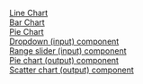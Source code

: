 [Line Chart](https://plotly.com/python/line-charts/)  <br>
[Bar Chart](https://plotly.com/python/bar-charts/)   <br>
[Pie Chart](https://plotly.com/python/pie-charts/)  <br>
[Dropdown (input) component](https://dash.plotly.com/dash-core-components/dropdown?utm_medium=Exinfluencer&utm_source=Exinfluencer&utm_content=000026UJ&utm_term=10006555&utm_id=NA-SkillsNetwork-Channel-SkillsNetworkCoursesIBMDS0321ENSkillsNetwork865-2023-01-01)<br>
[Range slider (input) component](https://dash.plotly.com/dash-core-components/rangeslider?utm_medium=Exinfluencer&utm_source=Exinfluencer&utm_content=000026UJ&utm_term=10006555&utm_id=NA-SkillsNetwork-Channel-SkillsNetworkCoursesIBMDS0321ENSkillsNetwork865-2023-01-01)<br>
[Pie chart (output) component](https://plotly.com/python/pie-charts/?utm_medium=Exinfluencer&utm_source=Exinfluencer&utm_content=000026UJ&utm_term=10006555&utm_id=NA-SkillsNetwork-Channel-SkillsNetworkCoursesIBMDS0321ENSkillsNetwork865-2023-01-01)<br>
[Scatter chart (output) component](https://plotly.com/python/line-and-scatter/?utm_medium=Exinfluencer&utm_source=Exinfluencer&utm_content=000026UJ&utm_term=10006555&utm_id=NA-SkillsNetwork-Channel-SkillsNetworkCoursesIBMDS0321ENSkillsNetwork865-2023-01-01)<br>
